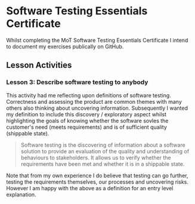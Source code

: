 # Software Testing Essentials Certificate

Whilst completing the MoT Software Testing Essentials Certificate I intend to document my exercises publically on GitHub.

## Lesson Activities

### Lesson 3: Describe software testing to anybody

This activity had me reflecting upon definitions of software testing. Correctness and assessing the product are common themes with many others also thinking about uncovering information. Subsequently I wanted my definition to include this discovery / exploratory aspect whilst highlighting the goals of knowing whether the software sovles the customer's need (meets requirements) and is of sufficient quality (shippable state).

> Software testing is the discovering of information about a software solution to provide an evaluation of the quality and understanding of behaviours to stakeholders. It allows us to verify whether the requirements have been met and whether it is in a shippable state.

Note that from my own experience I do believe that testing can go further, testing the requirements themselves, our processes and uncovering risks. However I am happy with the above as a definition for an entry level explanation.
